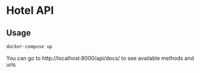 # Hotel API

## Usage
```bash
docker-compose up
```

You can go to http://localhost:8000/api/docs/ to see available methods and urls
